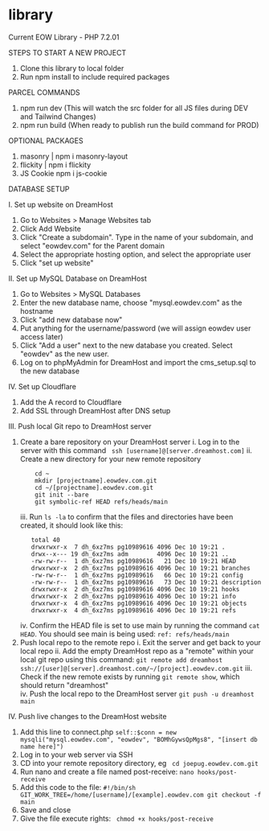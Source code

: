 # library

Current EOW Library - PHP 7.2.01

STEPS TO START A NEW PROJECT

1. Clone this library to local folder
2. Run npm install to include required packages

PARCEL COMMANDS

1. npm run dev (This will watch the src folder for all JS files during DEV and Tailwind Changes)
2. npm run build (When ready to publish run the build command for PROD)

OPTIONAL PACKAGES

1. masonry | npm i masonry-layout
2. flickity | npm i flickity
3. JS Cookie npm i js-cookie

DATABASE SETUP

I. Set up website on DreamHost 
   1. Go to Websites > Manage Websites tab 
   2. Click Add Website
   3. Click "Create a subdomain". Type in the name of your subdomain, and select "eowdev.com" for the Parent domain
   4. Select the appropriate hosting option, and select the appropriate user
   5. Click "set up website"

II. Set up MySQL Database on DreamHost 
   1. Go to Websites > MySQL Databases
   2. Enter the new database name, choose "mysql.eowdev.com" as the hostname
   3. Click "add new database now"
   4. Put anything for the username/password (we will assign eowdev user access later)
   5. Click "Add a user" next to the new database you created. Select "eowdev" as the new user.
   6. Log on to phpMyAdmin for DreamHost and import the cms_setup.sql to the new database

IV. Set up Cloudflare 
   1. Add the A record to Cloudflare
   2. Add SSL through DreamHost after DNS setup

III. Push local Git repo to DreamHost server
   1. Create a bare repository on your DreamHost server
      i. Log in to the server with this command
      ` ssh [username]@[server.dreamhost.com]`
      ii. Create a new directory for your new remote repository
      ```
          cd ~
          mkdir [projectname].eowdev.com.git
          cd ~/[projectname].eowdev.com.git
          git init --bare
          git symbolic-ref HEAD refs/heads/main
      ```
      iii. Run `ls -la` to confirm that the files and directories have been created, it should look like this:
      ```
         total 40
         drwxrwxr-x  7 dh_6xz7ms pg10989616 4096 Dec 10 19:21 .
         drwx--x--- 19 dh_6xz7ms adm        4096 Dec 10 19:21 ..
         -rw-rw-r--  1 dh_6xz7ms pg10989616   21 Dec 10 19:21 HEAD
         drwxrwxr-x  2 dh_6xz7ms pg10989616 4096 Dec 10 19:21 branches
         -rw-rw-r--  1 dh_6xz7ms pg10989616   66 Dec 10 19:21 config
         -rw-rw-r--  1 dh_6xz7ms pg10989616   73 Dec 10 19:21 description
         drwxrwxr-x  2 dh_6xz7ms pg10989616 4096 Dec 10 19:21 hooks
         drwxrwxr-x  2 dh_6xz7ms pg10989616 4096 Dec 10 19:21 info
         drwxrwxr-x  4 dh_6xz7ms pg10989616 4096 Dec 10 19:21 objects
         drwxrwxr-x  4 dh_6xz7ms pg10989616 4096 Dec 10 19:21 refs
      ```
      iv. Confirm the HEAD file is set to use main by running the command `cat HEAD`. You should see main is being used:
      `ref: refs/heads/main`
   3. Push local repo to the remote repo
      i. Exit the server and get back to your local repo
      ii. Add the empty DreamHost repo as a "remote" within your local git repo using this command:
      `git remote add dreamhost ssh://[user]@[server].dreamhost.com/~/[project].eowdev.com.git`
      iii. Check if the new remote exists by running `git remote show`, which should return "dreamhost"  
      iv. Push the local repo to the DreamHost server
      `git push -u dreamhost main `

IV. Push live changes to the DreamHost website 
   1. Add this line to connect.php 
   `self::$conn = new mysqli("mysql.eowdev.com", "eowdev", "BOMhGywsQpMgs8", "[insert db name here]")` 
   2. Log in to your web server via SSH
   3. CD into your remote repository directory, eg ` cd joepug.eowdev.com.git`  
   4. Run nano and create a file named post-receive:
   `nano hooks/post-receive`  
   5. Add this code to the file:
   `
   #!/bin/sh
   GIT_WORK_TREE=/home/[username]/[example].eowdev.com git checkout -f main
   `
   6. Save and close
   7. Give the file execute rights:
      ` chmod +x hooks/post-receive`
